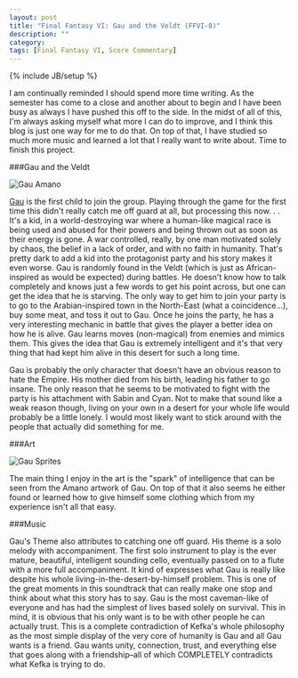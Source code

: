 ```yaml
---
layout: post
title: "Final Fantasy VI: Gau and the Veldt (FFVI-8)"
description: ""
category: 
tags: [Final Fantasy VI, Score Commentary]
---
```

{% include JB/setup %}

I am continually reminded I should spend more time writing. As the semester has come to a close and another about to begin and I have been busy as always I have pushed this off to the side. In the midst of all of this, I'm always asking myself what more I can do to improve, and I think this blog is just one way for me to do that. On top of that, I have studied so much more music and learned a lot that I really want to write about. Time to finish this project.

###Gau and the Veldt

![Gau Amano](http://static3.wikia.nocookie.net/__cb20120724221215/finalfantasy/images/7/72/Ff6gauart.jpg)

[Gau](http://www.youtube.com/watch?v=OAapOGx41Y8) is the first child to join the group. Playing through the game for the first time this didn't really catch me off guard at all, but processing this now. . . It's a kid, in a world-destroying war where a human-like magical race is being used and abused for their powers and being thrown out as soon as their energy is gone. A war controlled, really, by one man motivated solely by chaos, the belief in a lack of order, and with no faith in humanity. That's pretty dark to add a kid into the protagonist party and his story makes it even worse. Gau is randomly found in the Veldt (which is just as African-inspired as would be expected) during battles. He doesn't know how to talk completely and knows just a few words to get his point across, but one can get the idea that he is starving. The only way to get him to join your party is to go to the Arabian-inspired town in the North-East (what a coincidence...), buy some meat, and toss it out to Gau. Once he joins the party, he has a very interesting mechanic in battle that gives the player a better idea on how he is alive. Gau learns moves (non-magical) from enemies and mimics them. This gives the idea that Gau is extremely intelligent and it's that very thing that had kept him alive in this desert for such a long time. 

Gau is probably the only character that doesn't have an obvious reason to hate the Empire. His mother died from his birth, leading his father to go insane. The only reason that he seems to be motivated to fight with the party is his attachment with Sabin and Cyan. Not to make that sound like a weak reason though, living on your own in a desert for your whole life would probably be a little lonely. I would most likely want to stick around with the people that actually did something for me.

###Art   

![Gau Sprites](http://static4.wikia.nocookie.net/__cb20121018060803/finalfantasy/images/8/81/FF6GauSprites.PNG)

The main thing I enjoy in the art is the "spark" of intelligence that can be seen from the Amano artwork of Gau. On top of that it also seems he either found or learned how to give himself some clothing which from my experience isn't all that easy.

###Music

Gau's Theme also attributes to catching one off guard. His theme is a solo melody with accompaniment. The first solo instrument to play is the ever mature, beautiful, intelligent sounding cello, eventually passed on to a flute with a more full accompaniment. It kind of expresses what Gau is really like despite his whole living-in-the-desert-by-himself problem. This is one of the great moments in this soundtrack that can really make one stop and think about what this story has to say. Gau is the most caveman-like of everyone and has had the simplest of lives based solely on survival. This in mind, it is obvious that his only want is to be with other people he can actually trust. This is a complete contradiction of Kefka's whole philosophy as the most simple display of the very core of humanity is Gau and all Gau wants is a friend. Gau wants unity, connection, trust, and everything else that goes along with a friendship–all of which COMPLETELY contradicts what Kefka is trying to do.
